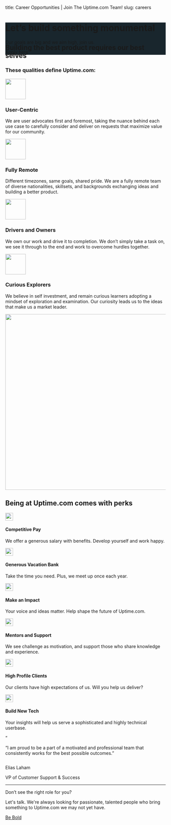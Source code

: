 title: Career Opportunities | Join The Uptime.com Team!
slug: careers
<div class="careers body-marketing">
	<div class="hero bg-image-1 text-light-4" style="background-color: #19262d;">
		<div class="container">
			<div class="row align-items-center">
				<div class="col-md-6 py-6">
					<h1 class="font-weight-bold text-white mb-4">Let’s build something monumental</h1>
					<p class="font-weight-light font-24 mb-5">Our goals are big and we aim high, join us.</p>
					<div class="d-xl-flex align-items-center justify-content-between">
						<a href="#jobs" class="btn btn-lg btn-primary mb-3">Apply here</a>
					</div>
				</div>
				<div class="col-md-6" style="margin-bottom: -4rem;">
					<!-- image -->
				</div>
			</div>
		</div>
	</div>
	<section class="py-6 whoweare">
		<div class="container">
			<div class="row mb-5">
				<div class="col-12 col-lg-10 mx-lg-auto text-center">
					<h2 class="font-weight-ultrabold">Building the best product requires our best selves</h2>
					<h3 class="subheading">These qualities define Uptime.com:</h3>
				</div>
			</div>
			<div class="row mb-5">
				<div class="col-12 col-lg-6 text-center mb-5 mb-lg-0">
					<img src="{{ THEME_STATIC_DIR }}/theme/img/icons2/User_Icon.svg" class="mb-4" alt="" width="64" height="64">
					<h3 class="font-weight-ultrabold mb-3">User-Centric</h3>
					<p class="px-lg-5">We are user advocates first and foremost, taking the nuance behind each use case to carefully consider and deliver on requests that maximize value for our community.</p>
				</div>
				<div class="col-12 col-lg-6 text-center">
					<img src="{{ THEME_STATIC_DIR }}/theme/img/icons2/Remote_Icon.svg" class="mb-4" alt="" width="64" height="64">
					<h3 class="font-weight-ultrabold mb-3">Fully Remote</h3>
					<p class="px-lg-5">Different timezones, same goals, shared pride. We are a fully remote team of diverse nationalities, skillsets, and backgrounds exchanging ideas and building a better product.</p>
				</div>
			</div>
			<div class="row">
				<div class="col-12 col-lg-6 text-center mb-5 mb-lg-0">
					<img src="{{ THEME_STATIC_DIR }}/theme/img/icons2/Task_Checklist_Icon.svg" class="mb-4" alt="" width="64" height="64">
					<h3 class="font-weight-ultrabold mb-3">Drivers and Owners</h3>
					<p class="px-lg-5">We own our work and drive it to completion. We don’t simply take a task on, we see it through to the end and work to overcome hurdles together.</p>
				</div>
				<div class="col-12 col-lg-6 text-center">
					<img src="{{ THEME_STATIC_DIR }}/theme/img/icons2/Lightbulb_Icon.svg" class="mb-4" alt="" width="64" height="64">
					<h3 class="font-weight-ultrabold mb-3">Curious Explorers</h3>
					<p class="px-lg-5">We believe in self investment, and remain curious learners adopting a mindset of exploration and examination. Our curiosity leads us to the ideas that make us a market leader.</p>
				</div>
			</div>
		</div>
	</section>
	<section class="py-6 benefits">
		<div class="overlay d-none d-lg-block">
			<div class="overlay-inner row align-items-center">
				<div class="col-4 ml-auto text-right">
					<img style="height: 550px;" src="{{ THEME_STATIC_DIR }}/theme/img/marketing/careers-about-uptime.png" width="578" height="654">
				</div>
			</div>
		</div>
		<div class="container">
			<div class="row">
				<div class="col-lg-8">
					<h2 class="font-weight-ultrabold mb-4">Being at Uptime.com comes with perks</h2>
					<div class="row">
						<div class="col-12 col-lg-6 mb-4 mb-lg-5 pr-lg-5">
							<div class="d-flex align-items-center mb-3">
								<img src="{{ THEME_STATIC_DIR }}/theme/img/icons2/Uptime_GreenCheckBox_Icon.svg" class="mr-3" alt="" width="24" height="24">
								<h4>Competitive Pay</h4>
							</div>
							<p>We offer a generous salary with benefits. Develop yourself and work happy.</p>
						</div>
						<div class="col-12 col-lg-6 mb-4 mb-lg-5 pr-lg-5">
							<div class="d-flex align-items-center mb-3">
								<img src="{{ THEME_STATIC_DIR }}/theme/img/icons2/Uptime_GreenCheckBox_Icon.svg" class="mr-3" alt="" width="24" height="24">
								<h4>Generous Vacation Bank</h4>
							</div>
							<p>Take the time you need. Plus, we meet up once each year.</p>
						</div>
						<div class="col-12 col-lg-6 mb-4 mb-lg-5 pr-lg-5">
							<div class="d-flex align-items-center mb-3">
								<img src="{{ THEME_STATIC_DIR }}/theme/img/icons2/Uptime_GreenCheckBox_Icon.svg" class="mr-3" alt="" width="24" height="24">
								<h4>Make an Impact</h4>
							</div>
							<p>Your voice and ideas matter. Help shape the future of Uptime.com.</p>
						</div>
						<div class="col-12 col-lg-6 mb-4 mb-lg-5 pr-lg-5">
							<div class="d-flex align-items-center mb-3">
								<img src="{{ THEME_STATIC_DIR }}/theme/img/icons2/Uptime_GreenCheckBox_Icon.svg" class="mr-3" alt="" width="24" height="24">
								<h4>Mentors and Support</h4>
							</div>
							<p>We see challenge as motivation, and support those who share knowledge and experience.</p>
						</div>
						<div class="col-12 col-lg-6 mb-4 mb-lg-0 pr-lg-5">
							<div class="d-flex align-items-center mb-3">
								<img src="{{ THEME_STATIC_DIR }}/theme/img/icons2/Uptime_GreenCheckBox_Icon.svg" class="mr-3" alt="" width="24" height="24">
								<h4>High Profile Clients</h4>
							</div>
							<p>Our clients have high expectations of us. Will you help us deliver?</p>
						</div>
						<div class="col-12 col-lg-6 pr-lg-5">
							<div class="d-flex align-items-center mb-3">
								<img src="{{ THEME_STATIC_DIR }}/theme/img/icons2/Uptime_GreenCheckBox_Icon.svg" class="mr-3" alt="" width="24" height="24">
								<h4>Build New Tech</h4>
							</div>
							<p>Your insights will help us serve a sophisticated and highly technical userbase.</p>
						</div>
					</div>
				</div>
			</div>
		</div>
	</section>
	<section class="py-6 bg-primary quote">
		<div class="container mt-7">
			<div class="row">
				<div class="col-12 col-lg-8 mx-lg-auto text-center">
					<p class="quote-mark mb-0">“</p>
					<p class="quote-text text-white mb-5">“I am proud to be a part of a motivated and professional team that consistently works for the best possible outcomes.”</p>
					<img src="{{ THEME_STATIC_DIR }}/theme/img/marketing/careers-user-avatar.png" alt="" class="border-1 rounded-circle mb-4">
					<p class="quote-author mb-1">Elias Laham</p>
					<p class="quote-author-title">VP of Customer Support &amp; Success</p>
				</div>
			</div>
		</div>
	</section>
	<section class="bg-light-2 py-6">
		<div class="container">
			<div class="row">
				<div class="col-12 col-lg-9 mx-lg-auto text-center">
					<hr class="light my-6 mg-lg-7"/>
					<p class="font-20 font-lg-28 font-weight-ultrabold mb-4">Don’t see the right role for you?</p>
					<p class="font-16 font-lg-18 lh-17 mb-4">Let's talk. We're always looking for passionate, talented people who bring something to Uptime.com we may not yet have.</p>
					<a href="/contact" class="btn btn-primary btn-lg">Be Bold</a>
				</div>
			</div>
		</div>
	</section>
</div>
